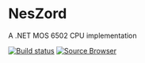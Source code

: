 # NesZord
A .NET MOS 6502 CPU implementation

[![Build status](https://ci.appveyor.com/api/projects/status/c7qseic3yx09vnjh?svg=true)](https://ci.appveyor.com/project/rmterra/neszord)
[![Source Browser](https://img.shields.io/badge/Browse-Source-green.svg)](http://sourcebrowser.io/Browse/rmterra/NesZord)
